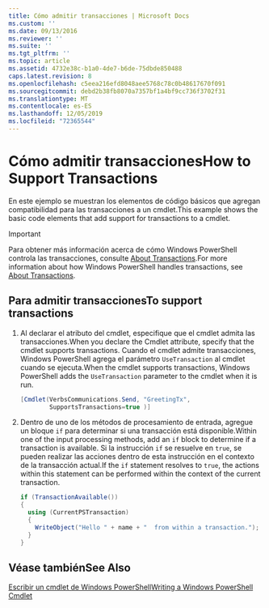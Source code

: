 ```yaml
---
title: Cómo admitir transacciones | Microsoft Docs
ms.custom: ''
ms.date: 09/13/2016
ms.reviewer: ''
ms.suite: ''
ms.tgt_pltfrm: ''
ms.topic: article
ms.assetid: 4732e38c-b1a0-4de7-b6de-75dbde850488
caps.latest.revision: 8
ms.openlocfilehash: c5eea216efd8048aee5768c78c0b48617670f091
ms.sourcegitcommit: debd2b38fb8070a7357bf1a4bf9cc736f3702f31
ms.translationtype: MT
ms.contentlocale: es-ES
ms.lasthandoff: 12/05/2019
ms.locfileid: "72365544"
---
```

# <a name="how-to-support-transactions"></a><span data-ttu-id="5fa0b-102">Cómo admitir transacciones</span><span class="sxs-lookup"><span data-stu-id="5fa0b-102">How to Support Transactions</span></span>

<span data-ttu-id="5fa0b-103">En este ejemplo se muestran los elementos de código básicos que agregan compatibilidad para las transacciones a un cmdlet.</span><span class="sxs-lookup"><span data-stu-id="5fa0b-103">This example shows the basic code elements that add support for transactions to a cmdlet.</span></span>

> [!IMPORTANT]
> <span data-ttu-id="5fa0b-104">Para obtener más información acerca de cómo Windows PowerShell controla las transacciones, consulte [About Transactions][about_Transactions].</span><span class="sxs-lookup"><span data-stu-id="5fa0b-104">For more information about how Windows PowerShell handles transactions, see [About Transactions][about_Transactions].</span></span>

## <a name="to-support-transactions"></a><span data-ttu-id="5fa0b-105">Para admitir transacciones</span><span class="sxs-lookup"><span data-stu-id="5fa0b-105">To support transactions</span></span>

1. <span data-ttu-id="5fa0b-106">Al declarar el atributo del cmdlet, especifique que el cmdlet admita las transacciones.</span><span class="sxs-lookup"><span data-stu-id="5fa0b-106">When you declare the Cmdlet attribute, specify that the cmdlet supports transactions.</span></span>
   <span data-ttu-id="5fa0b-107">Cuando el cmdlet admite transacciones, Windows PowerShell agrega el parámetro `UseTransaction` al cmdlet cuando se ejecuta.</span><span class="sxs-lookup"><span data-stu-id="5fa0b-107">When the cmdlet supports transactions, Windows PowerShell adds the `UseTransaction` parameter to the cmdlet when it is run.</span></span>

    ```csharp
    [Cmdlet(VerbsCommunications.Send, "GreetingTx",
            SupportsTransactions=true )]
    ```

2. <span data-ttu-id="5fa0b-108">Dentro de uno de los métodos de procesamiento de entrada, agregue un bloque `if` para determinar si una transacción está disponible.</span><span class="sxs-lookup"><span data-stu-id="5fa0b-108">Within one of the input processing methods, add an `if` block to determine if a transaction is available.</span></span>
   <span data-ttu-id="5fa0b-109">Si la instrucción `if` se resuelve en `true`, se pueden realizar las acciones dentro de esta instrucción en el contexto de la transacción actual.</span><span class="sxs-lookup"><span data-stu-id="5fa0b-109">If the `if` statement resolves to `true`, the actions within this statement can be performed within the context of the current transaction.</span></span>

    ```csharp
    if (TransactionAvailable())
    {
      using (CurrentPSTransaction)
      {
        WriteObject("Hello " + name + "  from within a transaction.");
      }
    }
    ```

## <a name="see-also"></a><span data-ttu-id="5fa0b-110">Véase también</span><span class="sxs-lookup"><span data-stu-id="5fa0b-110">See Also</span></span>

[<span data-ttu-id="5fa0b-111">Escribir un cmdlet de Windows PowerShell</span><span class="sxs-lookup"><span data-stu-id="5fa0b-111">Writing a Windows PowerShell Cmdlet</span></span>](./writing-a-windows-powershell-cmdlet.md)

<!-- External URLs -->

[about_Transactions]: /powershell/module/Microsoft.PowerShell.Core/About/about_Transactions
